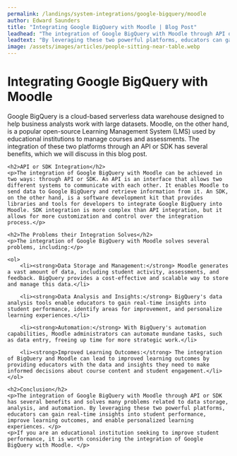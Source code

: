 ```yaml
---
permalink: /landings/system-integrations/google-bigquery/moodle
author: Edward Saunders
title: "Integrating Google BigQuery with Moodle | Blog Post"
leadhead: "The integration of Google BigQuery with Moodle through API or SDK has several benefits and solves many problems related to data storage, analysis, and automation"
leadtext: "By leveraging these two powerful platforms, educators can gain real-time insights into student performance, improve learning outcomes, and enable personalized learning experiences."
image: /assets/images/articles/people-sitting-near-table.webp
---
```

<div class="arttext">	<h1>Integrating Google BigQuery with Moodle</h1>
	<p>Google BigQuery is a cloud-based serverless data warehouse designed to help business analysts work with large datasets. Moodle, on the other hand, is a popular open-source Learning Management System (LMS) used by educational institutions to manage courses and assessments. The integration of these two platforms through an API or SDK has several benefits, which we will discuss in this blog post.</p>

	<h2>API or SDK Integration</h2>
	<p>The integration of Google BigQuery with Moodle can be achieved in two ways: through API or SDK. An API is an interface that allows two different systems to communicate with each other. It enables Moodle to send data to Google BigQuery and retrieve information from it. An SDK, on the other hand, is a software development kit that provides libraries and tools for developers to integrate Google BigQuery into Moodle. SDK integration is more complex than API integration, but it allows for more customization and control over the integration process.</p>

	<h2>The Problems their Integration Solves</h2>
	<p>The integration of Google BigQuery with Moodle solves several problems, including:</p>

	<ol>
		<li><strong>Data Storage and Management:</strong> Moodle generates a vast amount of data, including student activity, assessments, and feedback. BigQuery provides a cost-effective and scalable way to store and manage this data.</li>

		<li><strong>Data Analysis and Insights:</strong> BigQuery's data analysis tools enable educators to gain real-time insights into student performance, identify areas for improvement, and personalize learning experiences.</li>

		<li><strong>Automation:</strong> With BigQuery's automation capabilities, Moodle administrators can automate mundane tasks, such as data entry, freeing up time for more strategic work.</li>

		<li><strong>Improved Learning Outcomes:</strong> The integration of BigQuery and Moodle can lead to improved learning outcomes by providing educators with the data and insights they need to make informed decisions about course content and student engagement.</li>
	</ol>

	<h2>Conclusion</h2>
	<p>The integration of Google BigQuery with Moodle through API or SDK has several benefits and solves many problems related to data storage, analysis, and automation. By leveraging these two powerful platforms, educators can gain real-time insights into student performance, improve learning outcomes, and enable personalized learning experiences. </p>
	<p>If you are an educational institution seeking to improve student performance, it is worth considering the integration of Google BigQuery with Moodle. </p>

</div>